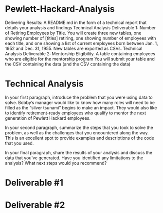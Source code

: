 # Pewlett-Hackard-Analysis
Delivering Results: A README.md in the form of a technical report that details your analysis and findings
Technical Analysis Deliverable 1: Number of Retiring Employees by Title. You will create three new tables, one showing number of [titles] retiring, one showing number of employees with each title, and one showing a list of current employees born between Jan. 1, 1952 and Dec. 31, 1955. New tables are exported as CSVs. 
Technical Analysis Deliverable 2: Mentorship Eligibility. A table containing employees who are eligible for the mentorship program You will submit your table and the CSV containing the data (and the CSV containing the data)

# Technical Analysis
In your first paragraph, introduce the problem that you were using data to solve.
Bobby’s manager would like to know how many roles will need to be filled as the “silver tsunami” begins to make an impact. They would also like to identify retirement-ready employees who qualify to mentor the next generation of Pewlett Hackard employees.

In your second paragraph, summarize the steps that you took to solve the problem, as well as the challenges that you encountered along the way. This is an excellent spot to provide examples and descriptions of the code that you used.


In your final paragraph, share the results of your analysis and discuss the data that you’ve generated. Have you identified any limitations to the analysis? What next steps would you recommend?


# Deliverable #1




# Deliverable #2
